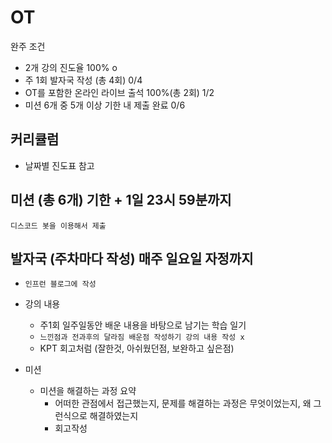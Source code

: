 # OT

완주 조건

-   2개 강의 진도율 100% o
-   주 1회 발자국 작성 (총 4회) 0/4
-   OT를 포함한 온라인 라이브 출석 100%(총 2회) 1/2
-   미션 6개 중 5개 이상 기한 내 제출 완료 0/6

## 커리큘럼

-   날짜별 진도표 참고

## 미션 (총 6개) 기한 + 1일 23시 59분까지

`디스코드 봇을 이용해서 제출`

## 발자국 (주차마다 작성) 매주 일요일 자정까지

-   `인프런 블로그에 작성`
-   강의 내용

    -   주1회 일주일동안 배운 내용을 바탕으로 남기는 학습 일기
    -   `느낀점과 전과후의 달라짐 배운점 작성하기 강의 내용 작성 x`
    -   KPT 회고처럼 (잘한것, 아쉬웠던점, 보완하고 싶은점)

-   미션
    -   미션을 해결하는 과정 요약
        -   어떠한 관점에서 접근했는지, 문제를 해결하는 과정은 무엇이었는지, 왜 그런식으로 해결하였는지
        -   회고작성
